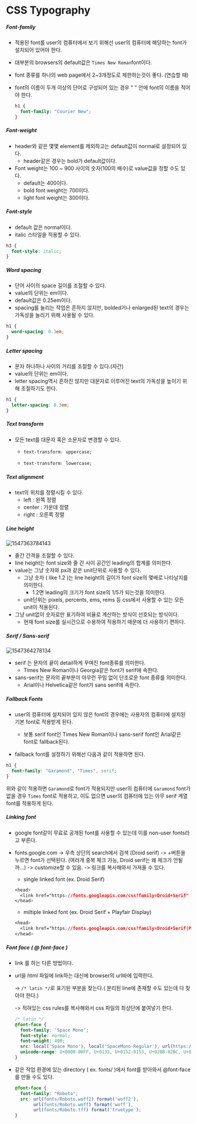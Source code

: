 # CSS Typography



##### Font-family

* 적용된 font를 user의 컴퓨터에서 보기 위해선 user의 컴퓨터에 해당하는 font가 설치되어 있어야 한다.

* 대부분의 browsers의 default값은 `Times New Roman`font이다.

* font 종류를 하나의 web page에서 2~3개정도로 제한하는것이 좋다. (연습할 때)

* font의 이름이 두개 이상의 단어로 구성되어 있는 경우 " " 안에 font의 이름을 적어야 한다.

  ```css
  h1 {
    font-family: "Courier New";
  }
  ```


##### Font-weight

* header와 같은 몇몇 element를 제외하고는 default값이 normal로 설정되어 있다.
  * header같은 경우는 bold가 default값이다.
* Font weight는 100 ~ 900 사이의 숫자(100의 배수)로 value값을 정할 수도 있다.
  * default는 400이다.
  * bold font weight는 700이다.
  * light font weight는 300이다.



##### Font-style

*  default 값은 normal이다.
* italic 스타일을 적용할 수 있다.

```css
h3 {
  font-style: italic;
}
```



##### Word spacing

* 단어 사이의 space 길이를 조절할 수 있다.
* value의 단위는 em이다.
* default값은 0.25em이다.
* spacing를 늘리는 작업은 흔하지 않지만, bolded거나 enlarged된 text의 경우는 가독성을 늘리기 위해 사용될 수 있다.

```css
h1 {
  word-spacing: 0.3em;
}
```



##### Letter spacing

* 문자 하나하나 사이의 거리를 조절할 수 있다.(자간)
* value의 단위는 em이다.
* letter spacing역시 흔하진 않지만 대문자로 이루어진 text의 가독성을 높이기 위해 조절하기도 한다.

```css
h1 {
  letter-spacing: 0.3em;
}
```



##### Text transform

* 모든 text를 대문자 혹은 소문자로 변경할 수 있다.

  * ```css
    text-transform: uppercase;
    ```

  * ```css
    text-transform: lowercase;
    ```



##### Text alignment

* text의 위치를 정렬시킬 수 있다.
  * left : 왼쪽 정렬
  * center : 가운데 정렬
  * right : 오른쪽 정렬



##### Line height

![1547363784143](C:\Users\조성규\AppData\Roaming\Typora\typora-user-images\1547363784143.png)

* 줄간 간격을 조절할 수 있다.
* line height는 font size와 줄 간 사이 공간인 leading의 합계를 의미한다.
* value는 그냥 숫자와 px과 같은 unit단위로 사용할 수 있다.
  * 그냥 숫자 ( like 1.2 )는 line height의 길이가 font size의 몇배로 나타날지를 의미한다.
    * 1.2면 leading의 크기가 font size의 1/5가 되는것을 의미한다.
  * unit단위는 pixels, percents, ems, rems 등 css에서 사용할 수 있는 모든 unit이 적용된다.
* 그냥 unit없이 숫자로만 표기하여 비율로 계산하는 방식이 선호되는 방식이다.
  * 현재 font size를 실시간으로 수용하여 적용하기 때문에 더 사용하기 편하다.



##### Serif / Sans-serif

![1547364278134](C:\Users\조성규\AppData\Roaming\Typora\typora-user-images\1547364278134.png)

* serif 는 문자의 끝이 detail하게 꾸며진 font종류를 의미한다.
  * Times New Roman이나 Georgia같은 font가 serif에 속한다.
* sans-serif는 문자의 끝부분이 아무런 꾸밈 없이 단조로운 font 종류를 의미한다.
  * Arial이나 Helvetica같은 font가 sans serif에 속한다.



#####  Fallback Fonts

* user의 컴퓨터에 설치되어 있지 않은 font의 경우에는 사용자의 컴퓨터에 설치된 기본 font로 적용받게 된다.

  * 보통 serif font인 Times New Roman이나 sans-serif font인 Arial같은 font로 fallback된다.
* fallback font를 설정하기 위해선 다음과 같이 적용하면 된다.

```css
h1 {
  font-family: "Garamond", "Times", serif;
}
```

 위와 같이 적용하면 `Garamond`로 font가 적용되지만 user의 컴퓨터에 `Garamond` font가 없을 경우 `Times` font로 적용하고, 이도 없으면 user의 컴퓨터에 있는 아무 serif 계열 font를 적용하게 된다.



##### Linking font

* google font같이 무료로 공개된 font를 사용할 수 있는데 이를 non-user fonts라고 부른다.

* fonts.google.com -> 우측 상단의 search에서 검색 (Droid serif) -> +버튼을 누르면 font가 선택된다. (여러개 중복 체크 가능, Droid serif는 왜 체크가 안될까...) -> customize할 수 있음. -> 링크를  복사해와서 가져올 수 있다.

  * single linked font (ex. Droid Serif)

  ```css
  <head>
    <link href="https://fonts.googleapis.com/css?family=Droid+Serif" type="text/css" rel="stylesheet">
  </head>
  ```

  * miltiple linked font (ex. Droid Serif + Playfair Display)

  ```css
  <head>
    <link href="https://fonts.googleapis.com/css?family=Droid+Serif|Playfair+Display" type="text/css" rel="stylesheet">
  </head>
  ```



##### Font face ( @ font-face )

* link 를 하는 다른 방법이다.

* url을 html 파일에 link하는 대신에 browser의 url바에 입력한다.

  -> `/* latin */`로 표기된 부분을 찾는다.( 분리된 line에 존재할 수도 있는데 다 찾아야 한다.)

  -> 적혀있는 css rules를 복사해와서 css 파일의 최상단에 붙여넣기 한다.

  ```css
  /* latin */
  @font-face {
    font-family: 'Space Mono';
    font-style: normal;
    font-weight: 400;
    src: local('Space Mono'), local('SpaceMono-Regular'), url(https://fonts.gstatic.com/s/spacemono/v4/i7dPIFZifjKcF5UAWdDRYEF8RQ.woff2) format('woff2');
    unicode-range: U+0000-00FF, U+0131, U+0152-0153, U+02BB-02BC, U+02C6, U+02DA, U+02DC, U+2000-206F, U+2074, U+20AC, U+2122, U+2191, U+2193, U+2212, U+2215, U+FEFF, U+FFFD;
  }
  ```

* 같은 작업 환경에 있는 directory ( ex. fonts/ )에서 font를 받아와서 @font-face를 만들 수도 있다.

  ```css
  @font-face {
    font-family: "Roboto";
    src: url(fonts/Roboto.woff2) format('woff2'),
         url(fonts/Roboto.woff) format('woff'),
         url(fonts/Roboto.tff) format('truetype');
  }
  ```
